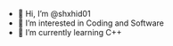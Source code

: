 - 👋 Hi, I’m @shxhid01
- 👀 I’m interested in Coding and Software
- 🌱 I’m currently learning C++

<!---
shxhid01/shxhid01 is a ✨ special ✨ repository because its `README.md` (this file) appears on your GitHub profile.
You can click the Preview link to take a look at your changes.
--->
